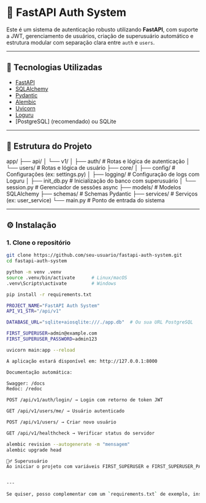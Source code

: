 # 🔐 FastAPI Auth System

Este é um sistema de autenticação robusto utilizando **FastAPI**, com suporte a JWT, gerenciamento de usuários, criação de superusuário automático e estrutura modular com separação clara entre `auth` e `users`.

---

## 🚀 Tecnologias Utilizadas

- [FastAPI](https://fastapi.tiangolo.com/)
- [SQLAlchemy](https://www.sqlalchemy.org/)
- [Pydantic](https://pydantic-docs.helpmanual.io/)
- [Alembic](https://alembic.sqlalchemy.org/)
- [Uvicorn](https://www.uvicorn.org/)
- [Loguru](https://github.com/Delgan/loguru)
- [PostgreSQL] (recomendado) ou SQLite

---

## 📁 Estrutura do Projeto

    
app/
├── api/
│ └── v1/
│ ├── auth/ # Rotas e lógica de autenticação
│ └── users/ # Rotas e lógica de usuário
├── core/
│ ├── config/ # Configurações (ex: settings.py)
│ ├── logging/ # Configuração de logs com Loguru
│ ├── init_db.py # Inicialização do banco com superusuário
│ └── session.py # Gerenciador de sessões async
├── models/ # Modelos SQLAlchemy
├── schemas/ # Schemas Pydantic
├── services/ # Serviços (ex: user_service)
└── main.py # Ponto de entrada do sistema


---

## ⚙️ Instalação

### 1. Clone o repositório

```bash
git clone https://github.com/seu-usuario/fastapi-auth-system.git
cd fastapi-auth-system

python -m venv .venv
source .venv/bin/activate      # Linux/macOS
.venv\Scripts\activate         # Windows

pip install -r requirements.txt

PROJECT_NAME="FastAPI Auth System"
API_V1_STR="/api/v1"

DATABASE_URL="sqlite+aiosqlite:///./app.db"  # Ou sua URL PostgreSQL

FIRST_SUPERUSER=admin@example.com
FIRST_SUPERUSER_PASSWORD=admin123

uvicorn main:app --reload

A aplicação estará disponível em: http://127.0.0.1:8000

Documentação automática:

Swagger: /docs
Redoc: /redoc

POST /api/v1/auth/login/ → Login com retorno de token JWT

GET /api/v1/users/me/ → Usuário autenticado

POST /api/v1/users/ → Criar novo usuário

GET /api/v1/healthcheck → Verificar status do servidor

alembic revision --autogenerate -m "mensagem"
alembic upgrade head

🧙‍♂️ Superusuário
Ao iniciar o projeto com variáveis FIRST_SUPERUSER e FIRST_SUPERUSER_PASSWORD, um usuário administrador será criado automaticamente se ainda não existir.


---

Se quiser, posso complementar com um `requirements.txt` de exemplo, instruções para Docker ou CI/CD. Deseja adicionar algo mais?

